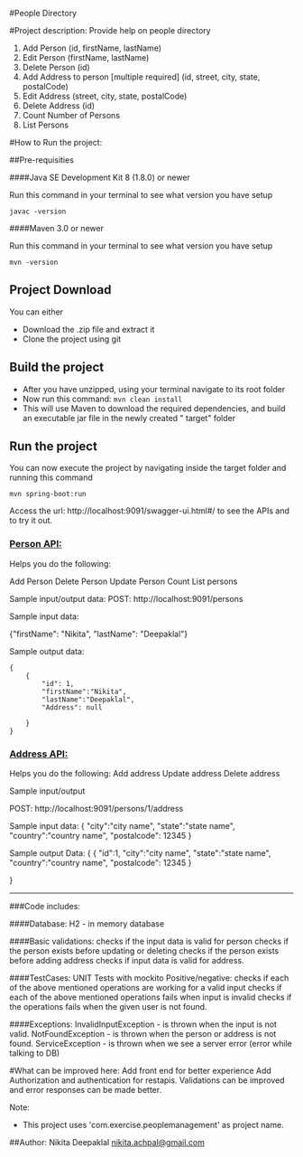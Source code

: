 #People Directory

#Project description:
Provide help on people directory

1.	Add Person (id, firstName, lastName)
2.	Edit Person (firstName, lastName)
3.	Delete Person (id)
4.	Add Address to person [multiple required] (id, street, city, state, postalCode)
5.	Edit Address (street, city, state, postalCode)
6.	Delete Address (id)
7.	Count Number of Persons
8.	List Persons



#How to Run the project:

##Pre-requisities

####Java SE Development Kit 8 (1.8.0) or newer

Run this command in your terminal to see what version you have setup

```
javac -version
```



####Maven 3.0 or newer

Run this command in your terminal to see what version you have setup

```
mvn -version
```

## Project Download

You can either

* Download the .zip file and extract it
* Clone the project using git

## Build the project

* After you have unzipped, using your terminal navigate to its root folder
* Now run this command:  `mvn clean install`
* This will use Maven to download the required dependencies, and build an executable jar file in the newly created "
  target" folder

## Run the project

You can now execute the project by navigating inside the target folder and running this command

`mvn spring-boot:run`

Access the url: http://localhost:9091/swagger-ui.html#/ to see the APIs and to try it out.

### <u>Person API:</u>

Helps you do the following:

Add Person
Delete Person
Update Person
Count
List persons

Sample input/output data:
POST:
http://localhost:9091/persons

Sample input data:
 
{"firstName": "Nikita",
"lastName": "Deepaklal"}

Sample output data:

```
{
	{
		"id": 1,
		"firstName":"Nikita",
		"lastName":"Deepaklal",
		"Address": null

	}
}

```


### <u>Address API:</u>

Helps you do the following:
Add address 
Update address
Delete address

Sample input/output

POST:
http://localhost:9091/persons/1/address

Sample input data:
{
"city":"city name",
"state":"state name",
"country":"country name",
"postalcode": 12345
}

Sample output Data:
{
	{
		"id":1,
		"city":"city name",
		"state":"state name",
		"country":"country name",
		"postalcode": 12345
	}
	
}


---
###Code includes:

####Database:
H2 - in memory database

####Basic validations:
checks if the input data is valid for person
checks if the person exists before updating or deleting
checks if the person exists before adding address
checks if input data is valid for address.

####TestCases: UNIT Tests with mockito
Positive/negative:
checks if each of the above mentioned operations are working for a valid input
checks if each of the above mentioned operations fails when input is invalid
checks if the operations fails when the given user is not found.

####Exceptions:
InvalidInputException - is thrown when the input is not valid.
NotFoundException - is thrown when the person or address is not found.
ServiceException - is thrown when we see a server error (error while talking to DB)


#What can be improved here:
Add front end for better experience
Add Authorization and authentication for restapis.
Validations can be improved and error responses can be made better.

Note:
* This project uses 'com.exercise.peoplemanagement' as project name.


##Author:
Nikita Deepaklal nikita.achpal@gmail.com


 




